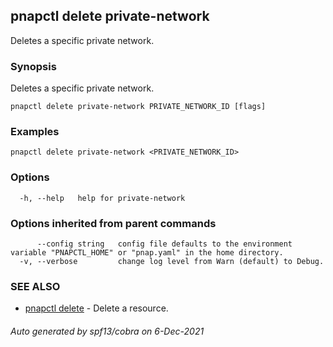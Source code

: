 ## pnapctl delete private-network

Deletes a specific private network.

### Synopsis

Deletes a specific private network.

```
pnapctl delete private-network PRIVATE_NETWORK_ID [flags]
```

### Examples

```
pnapctl delete private-network <PRIVATE_NETWORK_ID>
```

### Options

```
  -h, --help   help for private-network
```

### Options inherited from parent commands

```
      --config string   config file defaults to the environment variable "PNAPCTL_HOME" or "pnap.yaml" in the home directory.
  -v, --verbose         change log level from Warn (default) to Debug.
```

### SEE ALSO

* [pnapctl delete](pnapctl_delete.md)	 - Delete a resource.

###### Auto generated by spf13/cobra on 6-Dec-2021
